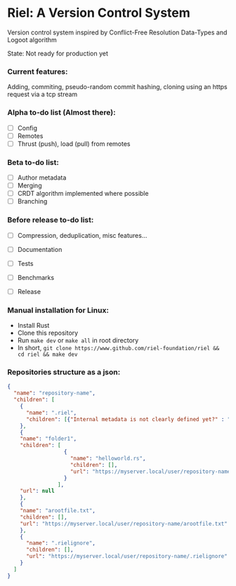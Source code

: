 # Riel: A Version Control System
Version control system inspired by Conflict-Free Resolution Data-Types and Logoot algorithm

State: Not ready for production yet
### Current features:
Adding, commiting, pseudo-random commit hashing, cloning using an https request via a tcp stream
### Alpha to-do list (Almost there):
- [ ] Config
- [ ] Remotes
- [ ] Thrust (push), load (pull) from remotes
### Beta to-do list:
- [ ] Author metadata
- [ ] Merging
- [ ] CRDT algorithm implemented where possible
- [ ] Branching
### Before release to-do list:
- [ ] Compression, deduplication, misc features...
- [ ] Documentation
- [ ] Tests
- [ ] Benchmarks
- [ ] Release


### Manual installation for Linux:
- Install Rust
- Clone this repository
- Run ```make dev``` or ```make all``` in root directory
- In short, ``` git clone https://www.github.com/riel-foundation/riel && cd riel && make dev ``` 
### Repositories structure as a json:
```json
{
  "name": "repository-name",
  "children": [
    {
      "name": ".riel",
      "children": [{"Internal metadata is not clearly defined yet?" : "No, it isn't"}]
    },
    {
    "name": "folder1",
    "children": [
                  {
                    "name": "helloworld.rs",
                    "children": [],
                    "url": "https://myserver.local/user/repository-name/folder1/helloworld.rs"
                  }
                ],
    "url": null
    },
    {
    "name": "arootfile.txt",
    "children": [],
    "url": "https://myserver.local/user/repository-name/arootfile.txt"
    },
    {
      "name": ".rielignore",
      "children": [],
      "url": "https://myserver.local/user/repository-name/.rielignore"
    }
  ]
}
```

